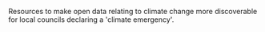 Resources to make open data relating to climate change more discoverable for local councils declaring a 'climate emergency'.